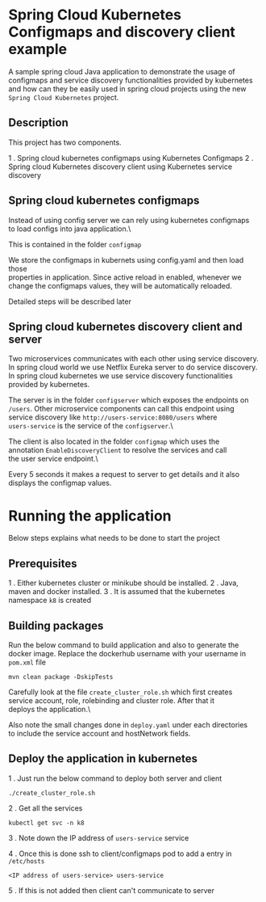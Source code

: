 # Spring Cloud Kubernetes Configmaps and discovery client example

A sample spring cloud Java application to demonstrate the usage of\
configmaps and service discovery functionalities provided by kubernetes\
and how can they be easily used in spring cloud projects using the new\
`Spring Cloud Kubernetes` project.

## Description

This project has two components.

1 . Spring cloud kubernetes configmaps using Kubernetes Configmaps
2 . Spring cloud Kubernetes discovery client using Kubernetes service discovery

## Spring cloud kubernetes configmaps

Instead of using config server we can rely using kubernetes configmaps\
to load configs into java application.\

This is contained in the folder `configmap`

We store the configmaps in kubernets using config.yaml and then load those\
properties in application. Since active reload in enabled, whenever we\
change the configmaps values, they will be automatically reloaded.

Detailed steps will be described later


## Spring cloud kubernetes discovery client and server

Two microservices communicates with each other using service discovery.\
In spring cloud world we use Netflix Eureka server to do service discovery.\
In spring cloud kubernetes we use service discovery functionalities\
provided by kubernetes.

The server is in the folder `configserver` which exposes the endpoints on\
`/users`. Other microservice components can call this endpoint using\
service discovery like `http://users-service:8080/users` where\
`users-service` is the service of the `configserver`.\

The client is also located in the folder `configmap` which uses the\
annotation `EnableDiscoveryClient` to resolve the services and call\
the user service endpoint.\

Every 5 seconds it makes a request to server to get details and it also\
displays the configmap values.

# Running the application

Below steps explains what needs to be done to start the project

## Prerequisites

1 . Either kubernetes cluster or minikube should be installed.
2 . Java, maven and docker installed.
3 . It is assumed that the kubernetes namespace `k8` is created

## Building packages

Run the below command to build application and also to generate the\
docker image. Replace the dockerhub username with your username in\
`pom.xml` file

```
mvn clean package -DskipTests
```

Carefully look at the file `create_cluster_role.sh` which first creates\
service account, role, rolebinding and cluster role. After that it\
deploys the application.\

Also note the small changes done in `deploy.yaml` under each directories\
to include the service account and hostNetwork fields.

## Deploy the application in kubernetes

1 . Just run the below command to deploy both server and client
```
./create_cluster_role.sh
```

2 . Get all the services
```
kubectl get svc -n k8
```

3 . Note down the IP address of `users-service` service

4 . Once this is done ssh to client/configmaps pod to add a entry in `/etc/hosts`
```
<IP address of users-service> users-service
```

5 . If this is not added then client can't communicate to server


